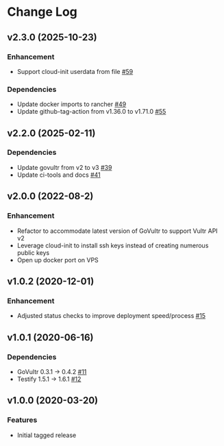 # Change Log
## v2.3.0 (2025-10-23)
###  Enhancement
* Support cloud-init userdata from file [#59](https://github.com/vultr/docker-machine-driver-vultr/pull/59)

###  Dependencies
* Update docker imports to rancher [#49](https://github.com/vultr/docker-machine-driver-vultr/pull/49)
* Update github-tag-action from v1.36.0 to v1.71.0 [#55](https://github.com/vultr/docker-machine-driver-vultr/pull/55)

## v2.2.0 (2025-02-11)
###  Dependencies
 * Update govultr from v2 to v3 [#39](https://github.com/vultr/docker-machine-driver-vultr/pull/39)
 * Update ci-tools and docs [#41](https://github.com/vultr/docker-machine-driver-vultr/pull/41) 

## v2.0.0 (2022-08-2)
### Enhancement
 * Refactor to accommodate latest version of GoVultr to support Vultr API v2
 * Leverage cloud-init to install ssh keys instead of creating numerous public keys
 * Open up docker port on VPS
## v1.0.2 (2020-12-01)
### Enhancement
* Adjusted status checks to improve deployment speed/process [#15](https://github.com/vultr/docker-machine-driver-vultr/issues/15)

## v1.0.1 (2020-06-16)
### Dependencies
* GoVultr 0.3.1 -> 0.4.2 [#11](https://github.com/vultr/docker-machine-driver-vultr/pull/11)
* Testify 1.5.1 -> 1.6.1 [#12](https://github.com/vultr/docker-machine-driver-vultr/pull/12)

## v1.0.0 (2020-03-20)
### Features
* Initial tagged release
